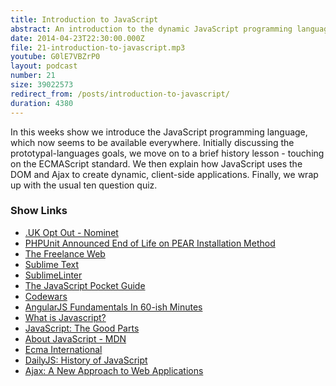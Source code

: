 ```yaml
---
title: Introduction to JavaScript
abstract: An introduction to the dynamic JavaScript programming language.
date: 2014-04-23T22:30:00.000Z
file: 21-introduction-to-javascript.mp3
youtube: G0lE7VBZrP0
layout: podcast
number: 21
size: 39022573
redirect_from: /posts/introduction-to-javascript/
duration: 4380
---
```


In this weeks show we introduce the JavaScript programming language, which now seems to be available everywhere.
Initially discussing the prototypal-languages goals, we move on to a brief history lesson - touching on the ECMAScript standard.
We then explain how JavaScript uses the DOM and Ajax to create dynamic, client-side applications.
Finally, we wrap up with the usual ten question quiz.

### Show Links

- [.UK Opt Out - Nominet](http://www.nominet.org.uk/uk-domain-names/about-domain-names/domain-lookup-whois/opt-out)
- [PHPUnit Announced End of Life on PEAR Installation Method](http://www.phpdeveloper.org/news/21074)
- [The Freelance Web](http://www.thefreelanceweb.com/)
- [Sublime Text](http://www.sublimetext.com/3)
- [SublimeLinter](https://github.com/SublimeLinter/SublimeLinter-for-ST2)
- [The JavaScript Pocket Guide](http://www.amazon.com/The-JavaScript-Pocket-Guide-Peachpit/dp/0321700953)
- [Codewars](http://www.codewars.com/)
- [AngularJS Fundamentals In 60-ish Minutes](https://www.youtube.com/watch?v=i9MHigUZKEM)
- [What is Javascript?](http://what-is-what.com/what_is/javascript.html)
- [JavaScript: The Good Parts](http://shop.oreilly.com/product/9780596517748.do)
- [About JavaScript - MDN](https://developer.mozilla.org/en-US/docs/Web/JavaScript/About_JavaScript)
- [Ecma International](http://en.wikipedia.org/wiki/Ecma_International)
- [DailyJS: History of JavaScript](http://dailyjs.com/tags.html#hoj)
- [Ajax: A New Approach to Web Applications](http://www.adaptivepath.com/ideas/ajax-new-approach-web-applications/)
